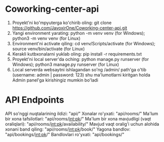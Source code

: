 # Coworking-center-api

1) Proyekt'ni ko'mpyuterga ko'chirib oling: git clone https://github.com/JavoxirOne/Coworking-center-api.git
2) Yangi environment yarating: python -m venv venv (for Windows); python3 -m venv venv (for Linux)
3) Environment'ni activate qiling: cd venv/Scripts/activate (for Windows); source venv/bin/activate (for Linux)
4) Kerakli kutbxonalarni yuklab oling: pip install -r requirements.txt
5) Proyekt'ni local server'da oching: python manage.py runserver (for Windows); python3 manage.py runserver (for Linux)
6) Local serverda websaytni ishlagandan so'ng /admin/ path'ga o'tib (username: admin | password: 123) shu ma'lumotlarni kiritgan holda Admin panel'ga kirishingiz mumkin bo'ladi

# API Endpoints
API so'nggi nuqtalarining ildizi: "api/"
Xonalar ro'yxati: "api/rooms/"
Ma'lum bir xona tafsilotlari: "api/rooms/<int:pk>/"
Ma'lum bir xona mavjudligi (vaqt oraliqlari): "api/rooms/<int:pk>/availability/"
Mavjud vaqt oralig'i uchun alohida xonani band qiling: "api/rooms/<int:pk>/book/"
Yagona bandlov: "api/bookings/<int:pk>/"
Bandlovlari ro'yxati: "api/bookings/"
